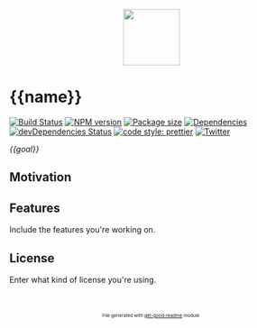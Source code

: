 <p style="text-align: center;">
	<img src="https://media.giphy.com/media/JIX9t2j0ZTN9S/giphy-downsized.gif" width="100"/>
</p>

# {{name}}

[![Build Status](https://travis-ci.com/{{githubUser}}/{{name}}.svg?branch=master)](https://travis-ci.com/{{githubUser}}/{{name}})
[![NPM version](https://img.shields.io/npm/v/{{name}}?style=flat-square)](https://img.shields.io/npm/v/{{name}}?style=flat-square)
[![Package size](https://img.shields.io/bundlephobia/min/{{name}})](https://img.shields.io/bundlephobia/min/{{name}})
[![Dependencies](https://img.shields.io/david/{{githubUser}}/{{name}}.svg?style=popout-square)](https://david-dm.org/{{githubUser}}/{{name}})
[![devDependencies Status](https://david-dm.org/{{githubUser}}/{{name}}/dev-status.svg?style=flat-square)](https://david-dm.org/{{githubUser}}/{{name}}?type=dev)
[![code style: prettier](https://img.shields.io/badge/code_style-prettier-ff69b4.svg?style=flat-square)](https://github.com/prettier/prettier)
[![Twitter](https://img.shields.io/twitter/follow/luctstt.svg?label=Follow&style=social)](https://twitter.com/luctstt)

*{{goal}}*

## Motivation

## Features
Include the features you're working on.

## License
Enter what kind of license you're using.

<p style="font-size:8px;text-align:center;margin-top:50px;">File generated with <a href="https://github.com/{{githubUser}}/get-good-readme">get-good-readme</a> module.</p>
